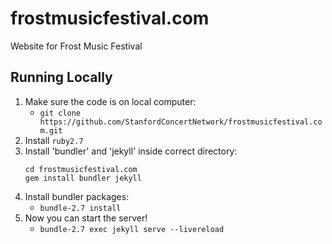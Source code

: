 # frostmusicfestival.com

Website for Frost Music Festival

## Running Locally

1. Make sure the code is on local computer:
   - `git clone https://github.com/StanfordConcertNetwork/frostmusicfestival.com.git`
2. Install `ruby2.7`
3. Install 'bundler' and 'jekyll' inside correct directory:
   ```
   cd frostmusicfestival.com
   gem install bundler jekyll
   ```
4. Install bundler packages:
   - `bundle-2.7 install`
5. Now you can start the server!
   - `bundle-2.7 exec jekyll serve --livereload`
